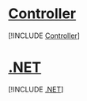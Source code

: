 # [Controller](#tab/controller)

[!INCLUDE [Controller](ctrl/README.md)]

# [.NET](#tab/dotnet)

[!INCLUDE [.NET](src/README.md)]
